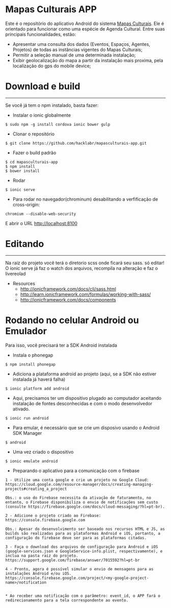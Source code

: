 # Mapas Culturais APP

Este é o repositório do aplicativo Android do sistema [Mapas Culturais](https://github.com/hacklabr/mapasculturais). Ele é orientado para funcionar como uma espécie de Agenda Cultural. Entre suas principais funcionalidades, estão:

* Apresentar uma consulta dos dados (Eventos, Espaços, Agentes, Projetos) de todas as instâncias vigentes do Mapas Culturais; 
* Permitir a seleção manual de uma determinada instalação;
* Exibir geolocalização do mapa a partir da instalação mais proxima, pela localização do gps do mobile device;


# Download e build
------------------

Se você já tem o npm instalado, basta fazer:

* Instalar o ionic globalmente
```
$ sudo npm -g install cordova ionic bower gulp
```

* Clonar o repositório
```
$ git clone https://github.com/hacklabr/mapasculturais-app.git
```

* Fazer o build padrão
```
$ cd mapasculturais-app
$ npm install
$ bower install
```

* Rodar
```
$ ionic serve
```

* Para rodar no navegador(chrominum) desabilitando a verfificação de cross-origin:
```
chromium --disable-web-security
```
E abrir o URL [http://localhost:8100](http://localhost:8100)

# Editando
----------

Na raiz do projeto você terá o diretorio scss onde ficará seu sass. só editar!
O ionic serve já faz o watch dos arquivos, recompila na alteração e faz o 
livereolad

* Resources
  * http://ionicframework.com/docs/cli/sass.html
  * http://learn.ionicframework.com/formulas/working-with-sass/
  * http://ionicframework.com/docs/components

# Rodando no celular Android ou Emulador

Para isso, você precisará ter a SDK Android instalada

* Instala o phonegap
```
$ npm install phonegap
```

* Adiciona a plataforma android ao projeto (aqui, se a SDK não estiver
instalada já haverá falha)
```
$ ionic platform add android
```

* Aqui, precisamos ter um dispositivo plugado ao computador aceitando 
instalação de fontes desconhecidas e com o modo desenvolvedor ativado.
```
$ ionic run android
```

* Para emular, é necessário que se crie um disposivo usando o Android SDK Manager
```
$ android
```

* Uma vez criado o dispositivo
```
$ ionic emulate android
```

* Preparando o aplicativo para a comunicação com o firebase
```
1 - Utilize uma conta google e crie um projeto no Google Cloud:
https://cloud.google.com/resource-manager/docs/creating-managing-projects#creating_a_project

Obs.: o uso do Firebase necessita da ativação de faturamento, no entanto, o Firebase disponibiliza o envio de notificações sem custo (consulte https://firebase.google.com/docs/cloud-messaging/?hl=pt-br).

2 - Adicione o projeto criado ao Firebase:
https://console.firebase.google.com

Obs.: Apesar do desenvolvimento ser baseado nos recursos HTML e JS, as builds são realizadas para as plataformas Android e iOS, portanto, a configuração do firebase deve ser para as plataformas citadas.

3 - Faça o download dos arquivos de configuração para Android e iOS (google-services.json e GoogleService-info.plist, respectivamente), e inclua na pasta raiz do projeto.
https://support.google.com/firebase/answer/7015592?hl=pt-br

4 - Pronto, agora é possível simular o envio de mensagens para as instalações Android e/ou iOS.
https://console.firebase.google.com/project/<my-google-project-name>/notification


* Ao receber uma notificação com o parâmetro: event_id, o APP fará o redirecionamento para a tela correspondente ao evento.

```